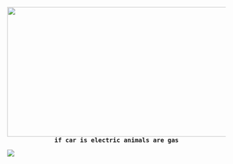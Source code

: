 <p align="center">
  <img src="https://media0.giphy.com/media/v1.Y2lkPTc5MGI3NjExdG9pcnI3d29yZ3J3OXBvbTl3bzZ2NDgycm1kenM1dnNnc3E3eW53ZSZlcD12MV9pbnRlcm5hbF9naWZfYnlfaWQmY3Q9Zw/0GVvelklkDHazj20yx/200.webp" width="700" height="300"><br>
  <samp><b>if car is electric animals are gas</b></samp><br>
</p>

[![](https://visitcount.itsvg.in/api?id=EppuDevelopment&icon=0&color=0)](https://visitcount.itsvg.in)


